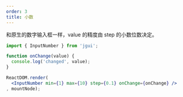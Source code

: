 ```yaml
---
order: 3
title: 小数
---
```


和原生的数字输入框一样，value 的精度由 step 的小数位数决定。

````jsx
import { InputNumber } from 'jgui';

function onChange(value) {
  console.log('changed', value);
}

ReactDOM.render(
  <InputNumber min={1} max={10} step={0.1} onChange={onChange} />
, mountNode);
````
